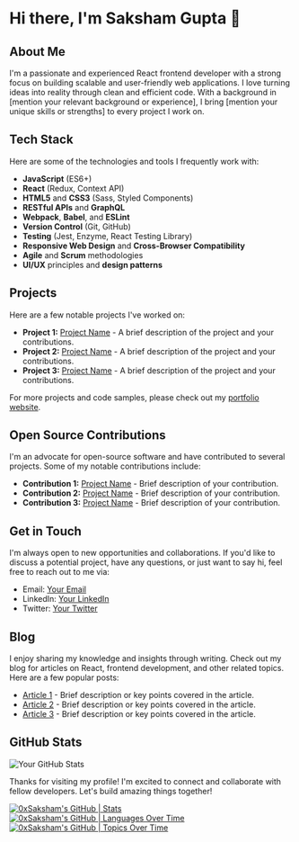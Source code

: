 # Hi there, I'm Saksham Gupta 👋

## About Me

I'm a passionate and experienced React frontend developer with a strong focus on building scalable and user-friendly web applications. I love turning ideas into reality through clean and efficient code. With a background in [mention your relevant background or experience], I bring [mention your unique skills or strengths] to every project I work on.

## Tech Stack

Here are some of the technologies and tools I frequently work with:

- **JavaScript** (ES6+)
- **React** (Redux, Context API)
- **HTML5** and **CSS3** (Sass, Styled Components)
- **RESTful APIs** and **GraphQL**
- **Webpack**, **Babel**, and **ESLint**
- **Version Control** (Git, GitHub)
- **Testing** (Jest, Enzyme, React Testing Library)
- **Responsive Web Design** and **Cross-Browser Compatibility**
- **Agile** and **Scrum** methodologies
- **UI/UX** principles and **design patterns**

## Projects

Here are a few notable projects I've worked on:

- **Project 1:** [Project Name](link-to-project) - A brief description of the project and your contributions.
- **Project 2:** [Project Name](link-to-project) - A brief description of the project and your contributions.
- **Project 3:** [Project Name](link-to-project) - A brief description of the project and your contributions.

For more projects and code samples, please check out my [portfolio website]((https://portfolio-0xsaksham.vercel.app/)).

## Open Source Contributions

I'm an advocate for open-source software and have contributed to several projects. Some of my notable contributions include:

- **Contribution 1:** [Project Name](link-to-contribution) - Brief description of your contribution.
- **Contribution 2:** [Project Name](link-to-contribution) - Brief description of your contribution.
- **Contribution 3:** [Project Name](link-to-contribution) - Brief description of your contribution.

## Get in Touch

I'm always open to new opportunities and collaborations. If you'd like to discuss a potential project, have any questions, or just want to say hi, feel free to reach out to me via:

- Email: [Your Email](mailto:youremail@example.com)
- LinkedIn: [Your LinkedIn](https://www.linkedin.com/in/yourprofile)
- Twitter: [Your Twitter](https://twitter.com/yourhandle)

## Blog

I enjoy sharing my knowledge and insights through writing. Check out my blog for articles on React, frontend development, and other related topics. Here are a few popular posts:

- [Article 1](link-to-article) - Brief description or key points covered in the article.
- [Article 2](link-to-article) - Brief description or key points covered in the article.
- [Article 3](link-to-article) - Brief description or key points covered in the article.

## GitHub Stats

![Your GitHub Stats](https://github-readme-stats.vercel.app/api?username=0xSaksham&show_icons=true)

Thanks for visiting my profile! I'm excited to connect and collaborate with fellow developers. Let's build amazing things together!


[![0xSaksham's GitHub | Stats](https://stats.quine.sh/0xSaksham/github?theme=dark)](https://quine.sh)
[![0xSaksham's GitHub | Languages Over Time](https://stats.quine.sh/0xSaksham/languages-over-time?theme=dark)](https://quine.sh)
[![0xSaksham's GitHub | Topics Over Time](https://stats.quine.sh/0xSaksham/topics-over-time?theme=dark)](https://quine.sh)
